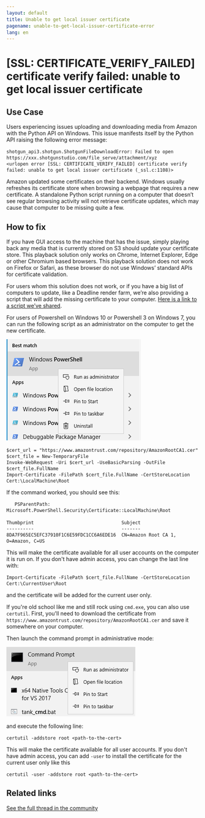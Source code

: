 ```yaml
---
layout: default
title: Unable to get local issuer certificate
pagename: unable-to-get-local-issuer-certificate-error
lang: en
---
```


# [SSL: CERTIFICATE_VERIFY_FAILED] certificate verify failed: unable to get local issuer certificate

## Use Case

Users experiencing issues uploading and downloading media from Amazon with the Python API on Windows. This issue manifests itself by the Python API raising the following error message:

```
shotgun_api3.shotgun.ShotgunFileDownloadError: Failed to open https://xxx.shotgunstudio.com/file_serve/attachment/xyz
<urlopen error [SSL: CERTIFICATE_VERIFY_FAILED] certificate verify failed: unable to get local issuer certificate (_ssl.c:1108)>
```
Amazon updated some certificates on their backend. Windows usually refreshes its certificate store when browsing a webpage that requires a new certificate. A standalone Python script running on a computer that doesn’t see regular browsing activity will not retrieve certificate updates, which may cause that computer to be missing quite a few.

## How to fix

If you have GUI access to the machine that has the issue, simply playing back any media that is currently stored on S3 should update your certificate store. This playback solution only works on Chrome, Internet Explorer, Edge or other Chromium based browsers. This playback solution does not work on Firefox or Safari, as these browser do not use Windows’ standard APIs for certificate validation.

For users whom this solution does not work, or if you have a big list of computers to update, like a Deadline render farm, we’re also providing a script that will add the missing certificate to your computer. [Here is a link to a script we’ve shared](https://developer.shotgunsoftware.com/c593f0aa/).

For users of Powershell on Windows 10 or Powershell 3 on Windows 7, you can run the following script as an administrator on the computer to get the new certificate.

![Powershell](images/troubleshoot_powershell.png)

```
$cert_url = "https://www.amazontrust.com/repository/AmazonRootCA1.cer"
$cert_file = New-TemporaryFile
Invoke-WebRequest -Uri $cert_url -UseBasicParsing -OutFile $cert_file.FullName
Import-Certificate -FilePath $cert_file.FullName -CertStoreLocation Cert:\LocalMachine\Root
```

If the command worked, you should see this:

```
   PSParentPath: Microsoft.PowerShell.Security\Certificate::LocalMachine\Root

Thumbprint                                Subject
----------                                -------
8DA7F965EC5EFC37910F1C6E59FDC1CC6A6EDE16  CN=Amazon Root CA 1, O=Amazon, C=US
```

This will make the certificate available for all user accounts on the computer it is run on. If you don't have admin access, you can change the last line with:

```
Import-Certificate -FilePath $cert_file.FullName -CertStoreLocation Cert:\CurrentUser\Root
```

and the certificate will be added for the current user only.

If you're old school like me and still rock using `cmd.exe`, you can also use `certutil`. First, you'll need to download the certificate from `https://www.amazontrust.com/repository/AmazonRootCA1.cer` and save it somewhere on your computer.

Then launch the command prompt in administrative mode:

![Administrative Mode](images/troubleshoot_admin_mode.png)

 and execute the following line:

```
certutil -addstore root <path-to-the-cert>
```

This will make the certificate available for all user accounts. If you don't have admin access, you can add `-user` to install the certificate for the current user only like this

```
certutil -user -addstore root <path-to-the-cert>
```

## Related links

[See the full thread in the community](https://community.shotgridsoftware.com/t/certificate-verify-failed-error-on-windows/8860)
